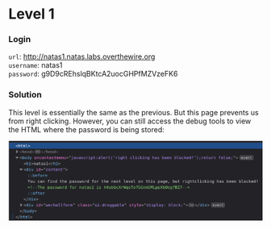 # Level 1

### Login
`url`: http://natas1.natas.labs.overthewire.org \
`username`: natas1 \
`password`: g9D9cREhslqBKtcA2uocGHPfMZVzeFK6 

### Solution

This level is essentially the same as the previous. But this page prevents us from right clicking. However, you can still access the debug tools to view the HTML where the password is being stored:

![solution-01](./images/01.png)